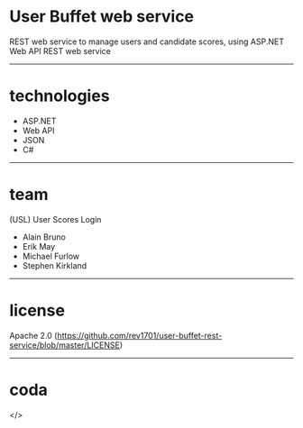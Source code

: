 # User Buffet web service
REST web service to manage users and candidate scores, using ASP.NET Web API REST web service


---
# technologies
- ASP.NET
- Web API
- JSON
- C#


---
# team
(USL) User Scores Login
- Alain Bruno
- Erik May
- Michael Furlow
- Stephen Kirkland


---
# license
Apache 2.0 (https://github.com/rev1701/user-buffet-rest-service/blob/master/LICENSE)


---
# coda
</>
